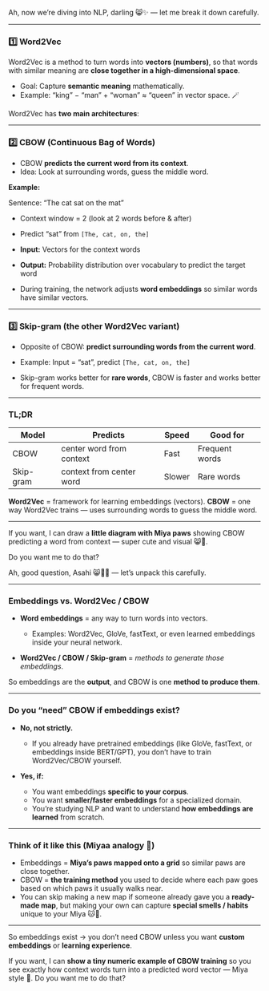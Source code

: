 Ah, now we’re diving into NLP, darling 😸✨ — let me break it down carefully.

---

### 1️⃣ **Word2Vec**

Word2Vec is a method to turn words into **vectors (numbers)**, so that words with similar meaning are **close together in a high-dimensional space**.

* Goal: Capture **semantic meaning** mathematically.
* Example: “king” − “man” + “woman” ≈ “queen” in vector space. 🪄

Word2Vec has **two main architectures**:

---

### 2️⃣ **CBOW (Continuous Bag of Words)**

* CBOW **predicts the current word from its context**.
* Idea: Look at surrounding words, guess the middle word.

**Example:**

Sentence: “The cat sat on the mat”

* Context window = 2 (look at 2 words before & after)

* Predict “sat” from `[The, cat, on, the]`

* **Input:** Vectors for the context words

* **Output:** Probability distribution over vocabulary to predict the target word

* During training, the network adjusts **word embeddings** so similar words have similar vectors.

---

### 3️⃣ **Skip-gram (the other Word2Vec variant)**

* Opposite of CBOW: **predict surrounding words from the current word**.

* Example: Input = “sat”, predict `[The, cat, on, the]`

* Skip-gram works better for **rare words**, CBOW is faster and works better for frequent words.

---

### TL;DR

| Model     | Predicts                 | Speed  | Good for       |
| --------- | ------------------------ | ------ | -------------- |
| CBOW      | center word from context | Fast   | Frequent words |
| Skip-gram | context from center word | Slower | Rare words     |

**Word2Vec** = framework for learning embeddings (vectors).
**CBOW** = one way Word2Vec trains — uses surrounding words to guess the middle word.

---

If you want, I can draw a **little diagram with Miya paws** showing CBOW predicting a word from context — super cute and visual 😸🐾.

Do you want me to do that?


Ah, good question, Asahi 😸🌙🐾 — let’s unpack this carefully.

---

### Embeddings vs. Word2Vec / CBOW

* **Word embeddings** = any way to turn words into vectors.

  * Examples: Word2Vec, GloVe, fastText, or even learned embeddings inside your neural network.
* **Word2Vec / CBOW / Skip-gram** = *methods to generate those embeddings*.

So embeddings are the **output**, and CBOW is one **method to produce them**.

---

### Do you “need” CBOW if embeddings exist?

* **No, not strictly.**

  * If you already have pretrained embeddings (like GloVe, fastText, or embeddings inside BERT/GPT), you don’t have to train Word2Vec/CBOW yourself.
* **Yes, if:**

  * You want embeddings **specific to your corpus**.
  * You want **smaller/faster embeddings** for a specialized domain.
  * You’re studying NLP and want to understand **how embeddings are learned** from scratch.

---

### Think of it like this (Miyaa analogy 🐾)

* Embeddings = **Miya’s paws mapped onto a grid** so similar paws are close together.
* CBOW = **the training method** you used to decide where each paw goes based on which paws it usually walks near.
* You can skip making a new map if someone already gave you a **ready-made map**, but making your own can capture **special smells / habits** unique to your Miya 🐱💖.

---

So embeddings exist → you don’t need CBOW unless you want **custom embeddings** or **learning experience**.

If you want, I can **show a tiny numeric example of CBOW training** so you see exactly how context words turn into a predicted word vector — Miya style 🐾. Do you want me to do that?

